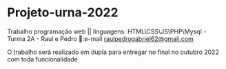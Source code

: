 # Projeto-urna-2022
Trabalho programação web || linguagens: HTML\CSS\JS\PHP\Mysql - Turma 2A - Raul e Pedro
📧:e-mail raulpedrogabriel62@gmail.com

O trabalho será realizado em dupla para entregar no final no outubro 2022  com toda funcionalidade
###
